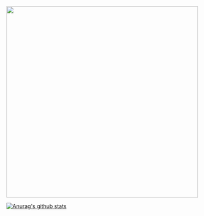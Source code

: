 <img src="https://user-images.githubusercontent.com/36276403/89236128-6fa65980-d5f8-11ea-8986-331bf0a11007.png" height="500px">


[![Anurag's github stats](https://github-readme-stats.vercel.app/api?username=Veetaha)](https://github.com/anuraghazra/github-readme-stats)
